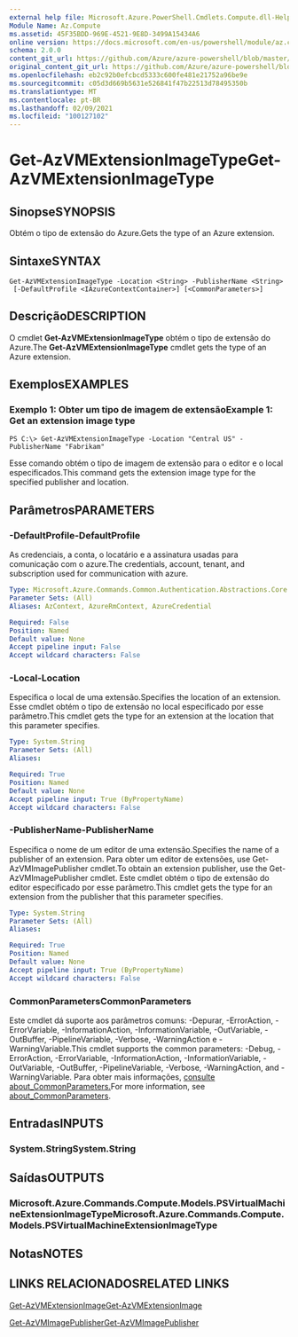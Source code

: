 ```yaml
---
external help file: Microsoft.Azure.PowerShell.Cmdlets.Compute.dll-Help.xml
Module Name: Az.Compute
ms.assetid: 45F35BDD-969E-4521-9E8D-3499A15434A6
online version: https://docs.microsoft.com/en-us/powershell/module/az.compute/get-azvmextensionimagetype
schema: 2.0.0
content_git_url: https://github.com/Azure/azure-powershell/blob/master/src/Compute/Compute/help/Get-AzVMExtensionImageType.md
original_content_git_url: https://github.com/Azure/azure-powershell/blob/master/src/Compute/Compute/help/Get-AzVMExtensionImageType.md
ms.openlocfilehash: eb2c92b0efcbcd5333c600fe481e21752a96be9e
ms.sourcegitcommit: c05d3d669b5631e526841f47b22513d78495350b
ms.translationtype: MT
ms.contentlocale: pt-BR
ms.lasthandoff: 02/09/2021
ms.locfileid: "100127102"
---
```

# <span data-ttu-id="eba59-101">Get-AzVMExtensionImageType</span><span class="sxs-lookup"><span data-stu-id="eba59-101">Get-AzVMExtensionImageType</span></span>

## <span data-ttu-id="eba59-102">Sinopse</span><span class="sxs-lookup"><span data-stu-id="eba59-102">SYNOPSIS</span></span>
<span data-ttu-id="eba59-103">Obtém o tipo de extensão do Azure.</span><span class="sxs-lookup"><span data-stu-id="eba59-103">Gets the type of an Azure extension.</span></span>

## <span data-ttu-id="eba59-104">Sintaxe</span><span class="sxs-lookup"><span data-stu-id="eba59-104">SYNTAX</span></span>

```
Get-AzVMExtensionImageType -Location <String> -PublisherName <String>
 [-DefaultProfile <IAzureContextContainer>] [<CommonParameters>]
```

## <span data-ttu-id="eba59-105">Descrição</span><span class="sxs-lookup"><span data-stu-id="eba59-105">DESCRIPTION</span></span>
<span data-ttu-id="eba59-106">O cmdlet **Get-AzVMExtensionImageType** obtém o tipo de extensão do Azure.</span><span class="sxs-lookup"><span data-stu-id="eba59-106">The **Get-AzVMExtensionImageType** cmdlet gets the type of an Azure extension.</span></span>

## <span data-ttu-id="eba59-107">Exemplos</span><span class="sxs-lookup"><span data-stu-id="eba59-107">EXAMPLES</span></span>

### <span data-ttu-id="eba59-108">Exemplo 1: Obter um tipo de imagem de extensão</span><span class="sxs-lookup"><span data-stu-id="eba59-108">Example 1: Get an extension image type</span></span>
```
PS C:\> Get-AzVMExtensionImageType -Location "Central US" -PublisherName "Fabrikam"
```

<span data-ttu-id="eba59-109">Esse comando obtém o tipo de imagem de extensão para o editor e o local especificados.</span><span class="sxs-lookup"><span data-stu-id="eba59-109">This command gets the extension image type for the specified publisher and location.</span></span>

## <span data-ttu-id="eba59-110">Parâmetros</span><span class="sxs-lookup"><span data-stu-id="eba59-110">PARAMETERS</span></span>

### <span data-ttu-id="eba59-111">-DefaultProfile</span><span class="sxs-lookup"><span data-stu-id="eba59-111">-DefaultProfile</span></span>
<span data-ttu-id="eba59-112">As credenciais, a conta, o locatário e a assinatura usadas para comunicação com o azure.</span><span class="sxs-lookup"><span data-stu-id="eba59-112">The credentials, account, tenant, and subscription used for communication with azure.</span></span>

```yaml
Type: Microsoft.Azure.Commands.Common.Authentication.Abstractions.Core.IAzureContextContainer
Parameter Sets: (All)
Aliases: AzContext, AzureRmContext, AzureCredential

Required: False
Position: Named
Default value: None
Accept pipeline input: False
Accept wildcard characters: False
```

### <span data-ttu-id="eba59-113">-Local</span><span class="sxs-lookup"><span data-stu-id="eba59-113">-Location</span></span>
<span data-ttu-id="eba59-114">Especifica o local de uma extensão.</span><span class="sxs-lookup"><span data-stu-id="eba59-114">Specifies the location of an extension.</span></span>
<span data-ttu-id="eba59-115">Esse cmdlet obtém o tipo de extensão no local especificado por esse parâmetro.</span><span class="sxs-lookup"><span data-stu-id="eba59-115">This cmdlet gets the type for an extension at the location that this parameter specifies.</span></span>

```yaml
Type: System.String
Parameter Sets: (All)
Aliases:

Required: True
Position: Named
Default value: None
Accept pipeline input: True (ByPropertyName)
Accept wildcard characters: False
```

### <span data-ttu-id="eba59-116">-PublisherName</span><span class="sxs-lookup"><span data-stu-id="eba59-116">-PublisherName</span></span>
<span data-ttu-id="eba59-117">Especifica o nome de um editor de uma extensão.</span><span class="sxs-lookup"><span data-stu-id="eba59-117">Specifies the name of a publisher of an extension.</span></span>
<span data-ttu-id="eba59-118">Para obter um editor de extensões, use Get-AzVMImagePublisher cmdlet.</span><span class="sxs-lookup"><span data-stu-id="eba59-118">To obtain an extension publisher, use the Get-AzVMImagePublisher cmdlet.</span></span>
<span data-ttu-id="eba59-119">Este cmdlet obtém o tipo de extensão do editor especificado por esse parâmetro.</span><span class="sxs-lookup"><span data-stu-id="eba59-119">This cmdlet gets the type for an extension from the publisher that this parameter specifies.</span></span>

```yaml
Type: System.String
Parameter Sets: (All)
Aliases:

Required: True
Position: Named
Default value: None
Accept pipeline input: True (ByPropertyName)
Accept wildcard characters: False
```

### <span data-ttu-id="eba59-120">CommonParameters</span><span class="sxs-lookup"><span data-stu-id="eba59-120">CommonParameters</span></span>
<span data-ttu-id="eba59-121">Este cmdlet dá suporte aos parâmetros comuns: -Depurar, -ErrorAction, -ErrorVariable, -InformationAction, -InformationVariable, -OutVariable, -OutBuffer, -PipelineVariable, -Verbose, -WarningAction e -WarningVariable.</span><span class="sxs-lookup"><span data-stu-id="eba59-121">This cmdlet supports the common parameters: -Debug, -ErrorAction, -ErrorVariable, -InformationAction, -InformationVariable, -OutVariable, -OutBuffer, -PipelineVariable, -Verbose, -WarningAction, and -WarningVariable.</span></span> <span data-ttu-id="eba59-122">Para obter mais informações, [consulte about_CommonParameters.](http://go.microsoft.com/fwlink/?LinkID=113216)</span><span class="sxs-lookup"><span data-stu-id="eba59-122">For more information, see [about_CommonParameters](http://go.microsoft.com/fwlink/?LinkID=113216).</span></span>

## <span data-ttu-id="eba59-123">Entradas</span><span class="sxs-lookup"><span data-stu-id="eba59-123">INPUTS</span></span>

### <span data-ttu-id="eba59-124">System.String</span><span class="sxs-lookup"><span data-stu-id="eba59-124">System.String</span></span>

## <span data-ttu-id="eba59-125">Saídas</span><span class="sxs-lookup"><span data-stu-id="eba59-125">OUTPUTS</span></span>

### <span data-ttu-id="eba59-126">Microsoft.Azure.Commands.Compute.Models.PSVirtualMachineExtensionImageType</span><span class="sxs-lookup"><span data-stu-id="eba59-126">Microsoft.Azure.Commands.Compute.Models.PSVirtualMachineExtensionImageType</span></span>

## <span data-ttu-id="eba59-127">Notas</span><span class="sxs-lookup"><span data-stu-id="eba59-127">NOTES</span></span>

## <span data-ttu-id="eba59-128">LINKS RELACIONADOS</span><span class="sxs-lookup"><span data-stu-id="eba59-128">RELATED LINKS</span></span>

[<span data-ttu-id="eba59-129">Get-AzVMExtensionImage</span><span class="sxs-lookup"><span data-stu-id="eba59-129">Get-AzVMExtensionImage</span></span>](./Get-AzVMExtensionImage.md)

[<span data-ttu-id="eba59-130">Get-AzVMImagePublisher</span><span class="sxs-lookup"><span data-stu-id="eba59-130">Get-AzVMImagePublisher</span></span>](./Get-AzVMImagePublisher.md)


